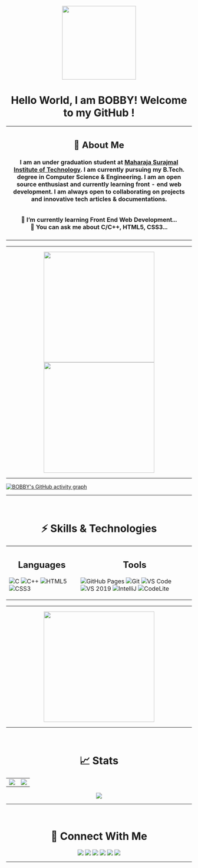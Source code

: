 <!-- Waveing GIF -->

<p align = "center">
<img src = "https://user-images.githubusercontent.com/87887741/138137569-c03af614-7c08-43d8-b2ad-4ea28864022f.gif" width = "200" hight = "200">
</p>

<!-- Heading -->

<h1 align = "center">Hello World, I am BOBBY! Welcome to my GitHub !</h1>

<!-- About Me -->

<table>
<tr>
<td>
<h2 align = "center">📖 About Me</h2>
<h4 align = "center">
I am an under graduation student at <a href = "https://www.msit.in/">Maharaja Surajmal Institute of Technology</a>. I am currently pursuing my B.Tech. degree in Computer Science & Engineering. I am an open source enthusiast and currently learning front - end web development. I am always open to collaborating on projects and innovative tech articles & documentations.<br><br>

<p align = "center">
🌱 I’m currently learning Front End Web Development...<br>
💬 You can ask me about C/C++, HTML5, CSS3...
</p>
</h4>
</td>
</tr>
</table>
<hr>

<!-- <table>
<tr>
<td>
<h4>
🔭 I’m currently working on ...
🌱 I’m currently learning Front End Web Development
👯 I’m looking to collaborate on ...
🤔 I’m looking for help with ...
💬 Ask me about C/C++, HTML, CSS
📫 How to reach me: ...
😄 Pronouns: ...
⚡ Fun fact: ...
</h4>
</td>
</tr>
</table>
<hr> -->

<!-- Images -->

<p align="center">
<img align="center" src="https://user-images.githubusercontent.com/87887741/138168198-ecc31b5b-fb90-4987-b0f7-1da093756400.png" width = "300">
<img align="center" src="https://user-images.githubusercontent.com/87887741/138168941-8c5890be-2130-497b-b9a1-2c03ba0d1207.png" width = "300">
</p>
<hr>

<!-- GitHub Contribution Graph -->

[![BOBBY's GitHub activity graph](https://activity-graph.herokuapp.com/graph?username=kashyap1905&theme=react-dark)](https://github.com/kashyap1905)

<hr><br>

<!-- Skills & Technology -->

<h1 align = "center">⚡ Skills & Technologies</h1>
<table align = "center">
<tr>
<td>
<h2 align = "center">Languages</h2>
  
![C](https://img.shields.io/badge/-C-00599C?style=flat-square&logo=c)
![C++](https://img.shields.io/badge/-C++-00599C?style=flat-square&logo=cplusplus)
![HTML5](https://img.shields.io/badge/-HTML5-E34F26?style=flat-square&logo=html5&logoColor=white)
![CSS3](https://img.shields.io/badge/-CSS3-1572B6?style=flat-square&logo=css3)
</td>
<td>
<h2 align = "center">Tools</h2>
  
![GitHub Pages](https://img.shields.io/badge/GitHub%20Pages-%23327FC7.svg?logo=github&style=flat-square&logoColor=white)
![Git](https://img.shields.io/badge/-Git-black?style=flat-square&logo=git)
![VS Code](https://img.shields.io/badge/-VS%20Code-007ACC?style=flat-square&logo=visual-studio-code)
![VS 2019](https://img.shields.io/badge/-Visual%20Studio%202019-purple?style=flat-square&logo=visual-studio)
![IntelliJ](https://img.shields.io/badge/IntelliJ%20IDEA-darkblue?style=flat-square&logo=Intellij-idea&logoColor=white)
![CodeLite](https://img.shields.io/badge/-Codelite-e1ad01?style=flat-square&logo=Codelite&logoColor=e1ad01)
</td>
</tr>
</table>
<hr>

<p align="center">
<img align="center" src="https://user-images.githubusercontent.com/87887741/138171656-80bfc204-e6c3-4a7d-83c2-5c003f671bf3.jpg" width = "300">
</p>
<hr><br>

<!-- GitHub Stats -->

<h1 align = "center">📈 Stats</h1>
<table align = "center">
<tr>
<td>
<img src="https://github-readme-stats.vercel.app/api?username=kashyap1905&include_all_commits=true&count_private=true&show_icons=true&line_height=20&theme=github_dark"/>
</td>
<td>
<img src="https://github-readme-stats.vercel.app/api/top-langs?username=kashyap1905&show_icons=true&locale=en&layout=compact&theme=github_dark" />
</td>
</tr>
</table>

<p align="center">
<img align="center" src="https://github-readme-streak-stats.herokuapp.com/?user=kashyap1905&theme=radical" />
</p>
<hr><br>

<!-- Connections on Web -->

<h1 align = "center">🔗 Connect With Me</h1>

<p align = "center">
<a href = "mailto:bobby.kumar.1905@gmail.com"><img src = "https://img.shields.io/badge/-Email-c14438?style=flat-square&logo=Gmail&logoColor=white&link=mailto:bobby.kumar.1905@gmail.com"></a>
<a href = "http://linkedin.com/in/bobby-kumar-0a11761b9"><img src = "https://img.shields.io/badge/-LinkedIn-blue?style=flat-square&logo=Linkedin&logoColor=white&link=http://linkedin.com/in/bobby-kumar-0a11761b9"></a>
<a href = "https://twitter.com/Kashyap1905"><img src = "https://img.shields.io/badge/Twitter-1DA1F2?style=flat-square&logo=twitter&logoColor=white"></a>
<a href = "https://t.me/Kashyap1905"><img src = "https://img.shields.io/badge/-Telegram-blue?style=flat-square&logo=Telegram&logoColor=white"></a>
<a href = "https://discordapp.com/users/817306916949983232"><img src = "https://img.shields.io/badge/-Discord-7289DA?style=flat-square&logo=discord&logoColor=white"></a>
<a href = "https://www.instagram.com/kashyap___002/"><img src = "https://img.shields.io/badge/-Instagram-purple?style=flat-square&logo=instagram&logoColor=white&link=https://www.instagram.com/kashyap___002/"></a>
</p>
<hr>
